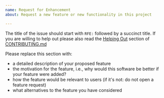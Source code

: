 ```yaml
---
name: Request for Enhancement
about: Request a new feature or new functionality in this project

---
```


The title of the issue should start with `RFE:` followed by a succinct
title. If you are
willing to help out please also read the [Helping Out] section of
[CONTRIBUTING.md]

Please replace this section with:

- a detailed description of your proposed feature
- the motivation for the feature, i.e., why would this software be better if your feature were added?
- how the feature would be relevant to users (if it's not: do not open a feature request)
- what alternatives to the feature you have considered

[CONTRIBUTING.md]: https://github.com/sourceryinstitute/OpenCoarrays/blob/master/CONTRIBUTING.md
[Helping Out]: https://github.com/sourceryinstitute/OpenCoarrays/blob/master/CONTRIBUTING.md#helping-out
